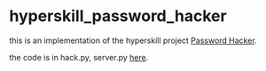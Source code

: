 # hyperskill_password_hacker

this is an implementation of the hyperskill project [Password Hacker](https://hyperskill.org/projects/80).  

the code is in hack.py, server.py [here](/code).
